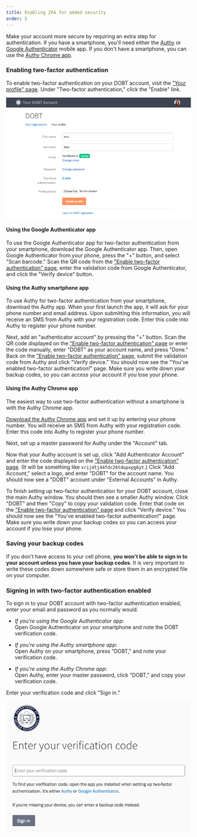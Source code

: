 ```yaml
---
title: Enabling 2FA for added security
order: 5
---
```


Make your account more secure by requiring an extra step for authentication. If you have a smartphone, you'll need either the [Authy](https://www.authy.com/) or [Google Authenticator](https://support.google.com/accounts/answer/1066447?hl=en) mobile app. If you don't have a smartphone, you can use the [Authy Chrome app](https://chrome.google.com/webstore/detail/authy/gaedmjdfmmahhbjefcbgaolhhanlaolb).

### Enabling two-factor authentication

To enable two-factor authentication on your DOBT account, visit the ["Your profile" page](https://dashboard.dobt.co/account/). Under "Two-factor authentication," click the "Enable" link.

![enable 2fa](../images/enable_2fa.png)

#### Using the Google Authenticator app

To use the Google Authenticator app for two-factor authentication from your smartphone, download the Google Authenticator app. Then, open Google Authenticator from your phone, press the "+" button, and select "Scan barcode." Scan the QR code from the ["Enable two-factor authentication" page](https://dashboard.dobt.co/account/two_factor/), enter the validation code from Google Authenticator, and click the "Verify device" button.

#### Using the Authy smartphone app

To use Authy for two-factor authentication from your smartphone, download the Authy app. When your first launch the app, it will ask for your phone number and email address. Upon submitting this information, you will receive an SMS from Authy with your registration code. Enter this code into Authy to register your phone number.

Next, add an "authenticator account" by pressing the "+" button. Scan the QR code displayed on the ["Enable two-factor authentication" page](https://dashboard.dobt.co/account/two_factor/) or enter the code manually, enter "DOBT" as your account name, and press "Done." Back on the ["Enable two-factor authentication" page](https://dashboard.dobt.co/account/two_factor/), submit the validation code from Authy and click "Verify device." You should now see the "You've enabled two-factor authentication!" page. Make sure you write down your backup codes, so you can access your account if you lose your phone.

#### Using the Authy Chrome app

The easiest way to use two-factor authentication without a smartphone is with the Authy Chrome app.

[Download the Authy Chrome app](https://chrome.google.com/webstore/detail/authy/gaedmjdfmmahhbjefcbgaolhhanlaolb) and set it up by entering your phone number. You will receive an SMS from Authy with your registration code. Enter this code into Authy to register your phone number.

Next, set up a master password for Authy under the "Account" tab.

Now that your Authy account is set up, click "Add Authenticator Account" and enter the code displayed on the ["Enable two-factor authentication" page](https://dashboard.dobt.co/account/two_factor/). (It will be something like `xrijdtj44fdc26tdopxpg6yt`.) Click "Add Account," select a logo, and enter "DOBT" for the account name. You should now see a "DOBT" account under "External Accounts" in Authy.

To finish setting up two-factor authentication for your DOBT account, close the main Authy window. You should then see a smaller Authy window. Click "DOBT" and then "Copy" to copy your validation code. Enter that code on the ["Enable two-factor authentication" page](https://dashboard.dobt.co/account/two_factor/) and click "Verify device." You should now see the "You've enabled two-factor authentication!" page. Make sure you write down your backup codes so you can access your account if you lose your phone.

### Saving your backup codes

If you don't have access to your cell phone, **you won't be able to sign in to your account unless you have your backup codes**. It is very important to write these codes down somewhere safe or store them in an encrypted file on your computer.

### Signing in with two-factor authentication enabled

To sign in to your DOBT account with two-factor authentication enabled, enter your email and password as you normally would.

- *If you're using the Google Authenticator app*:  
Open Google Authenticator on your smartphone and note the DOBT verification code.

- *If you're using the Authy smartphone app*:  
Open Authy on your smartphone, press "DOBT," and note your verification code.

- *If you're using the Authy Chrome app*:  
Open Authy, enter your master password, click "DOBT," and copy your verification code.

Enter your verification code and click "Sign in."

![login with 2fa](../images/2fa_login_verify.png)
